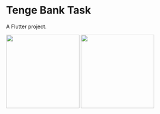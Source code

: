 # Tenge Bank Task

A Flutter project.

<img src="https://user-images.githubusercontent.com/80044583/193441287-677d5dbc-ae22-4d10-925f-ddf208dd418b.jpg" width="200">


<img src="https://user-images.githubusercontent.com/80044583/193441390-aceffa36-20e8-48c4-b642-86a4ae13ed32.jpg" width="200">






